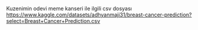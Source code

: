 Kuzenimin odevi
meme kanseri ile ilgili csv dosyası https://www.kaggle.com/datasets/adhyanmaji31/breast-cancer-prediction?select=Breast+Cancer+Prediction.csv

